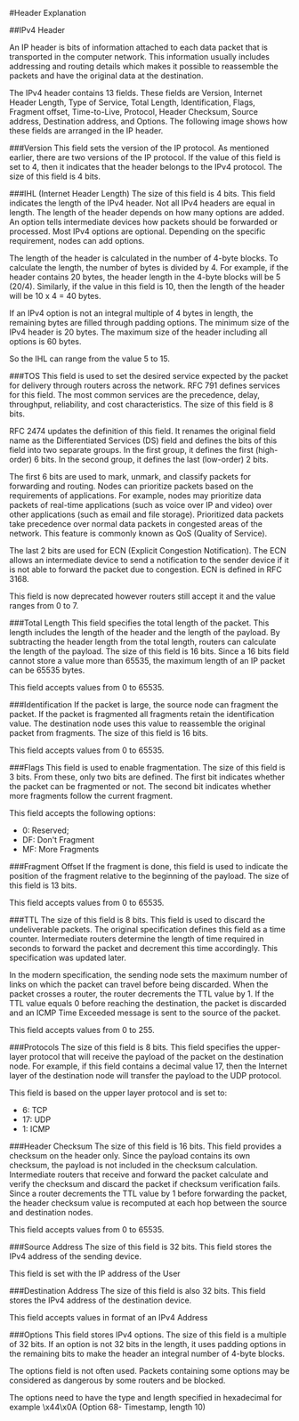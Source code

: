 #Header Explanation

##IPv4 Header

An IP header is bits of information attached to each data packet that is transported in the computer network. This information usually includes addressing and routing details which makes it possible to reassemble the packets and have the original data at the destination.

The IPv4 header contains 13 fields. These fields are Version, Internet Header Length, Type of Service, Total Length, Identification, Flags, Fragment offset, Time-to-Live, Protocol, Header Checksum, Source address, Destination address, and Options. The following image shows how these fields are arranged in the IP header.

###Version
This field sets the version of the IP protocol. As mentioned earlier, there are two versions of the IP protocol. If the value of this field is set to 4, then it indicates that the header belongs to the IPv4 protocol. The size of this field is 4 bits.

###IHL (Internet Header Length)
The size of this field is 4 bits. This field indicates the length of the IPv4 header. Not all IPv4 headers are equal in length. The length of the header depends on how many options are added. An option tells intermediate devices how packets should be forwarded or processed. Most IPv4 options are optional. Depending on the specific requirement, nodes can add options.

The length of the header is calculated in the number of 4-byte blocks. To calculate the length, the number of bytes is divided by 4. For example, if the header contains 20 bytes, the header length in the 4-byte blocks will be 5 (20/4). Similarly, if the value in this field is 10, then the length of the header will be 10 x 4 = 40 bytes.

If an IPv4 option is not an integral multiple of 4 bytes in length, the remaining bytes are filled through padding options. The minimum size of the IPv4 header is 20 bytes. The maximum size of the header including all options is 60 bytes.

So the IHL can range from the value 5 to 15.

###TOS
This field is used to set the desired service expected by the packet for delivery through routers across the network. RFC 791 defines services for this field. The most common services are the precedence, delay, throughput, reliability, and cost characteristics. The size of this field is 8 bits.

RFC 2474 updates the definition of this field. It renames the original field name as the Differentiated Services (DS) field and defines the bits of this field into two separate groups. In the first group, it defines the first (high-order) 6 bits. In the second group, it defines the last (low-order) 2 bits.

The first 6 bits are used to mark, unmark, and classify packets for forwarding and routing. Nodes can prioritize packets based on the requirements of applications. For example, nodes may prioritize data packets of real-time applications (such as voice over IP and video) over other applications (such as email and file storage). Prioritized data packets take precedence over normal data packets in congested areas of the network. This feature is commonly known as QoS (Quality of Service).

The last 2 bits are used for ECN (Explicit Congestion Notification). The ECN allows an intermediate device to send a notification to the sender device if it is not able to forward the packet due to congestion. ECN is defined in RFC 3168.

This field is now deprecated however routers still accept it and the value ranges from 0 to 7.

###Total Length
This field specifies the total length of the packet. This length includes the length of the header and the length of the payload. By subtracting the header length from the total length, routers can calculate the length of the payload. The size of this field is 16 bits. Since a 16 bits field cannot store a value more than 65535, the maximum length of an IP packet can be 65535 bytes.

This field accepts values from 0 to 65535.

###Identification
If the packet is large, the source node can fragment the packet. If the packet is fragmented all fragments retain the identification value. The destination node uses this value to reassemble the original packet from fragments. The size of this field is 16 bits.

This field accepts values from 0 to 65535.


###Flags
This field is used to enable fragmentation. The size of this field is 3 bits. From these, only two bits are defined. The first bit indicates whether the packet can be fragmented or not. The second bit indicates whether more fragments follow the current fragment.

This field accepts the following options:
- 0: Reserved;
- DF: Don't Fragment
- MF: More Fragments

###Fragment Offset
If the fragment is done, this field is used to indicate the position of the fragment relative to the beginning of the payload. The size of this field is 13 bits.

This field accepts values from 0 to 65535.

###TTL
The size of this field is 8 bits. This field is used to discard the undeliverable packets. The original specification defines this field as a time counter. Intermediate routers determine the length of time required in seconds to forward the packet and decrement this time accordingly. This specification was updated later.

In the modern specification, the sending node sets the maximum number of links on which the packet can travel before being discarded. When the packet crosses a router, the router decrements the TTL value by 1. If the TTL value equals 0 before reaching the destination, the packet is discarded and an ICMP Time Exceeded message is sent to the source of the packet.

This field accepts values from 0 to 255.

###Protocols
The size of this field is 8 bits. This field specifies the upper-layer protocol that will receive the payload of the packet on the destination node. For example, if this field contains a decimal value 17, then the Internet layer of the destination node will transfer the payload to the UDP protocol.

This field is based on the upper layer protocol and is set to:
- 6: TCP
- 17: UDP
- 1: ICMP

###Header Checksum
The size of this field is 16 bits. This field provides a checksum on the header only. Since the payload contains its own checksum, the payload is not included in the checksum calculation. Intermediate routers that receive and forward the packet calculate and verify the checksum and discard the packet if checksum verification fails. Since a router decrements the TTL value by 1 before forwarding the packet, the header checksum value is recomputed at each hop between the source and destination nodes.

This field accepts values from 0 to 65535.

###Source Address
The size of this field is 32 bits. This field stores the IPv4 address of the sending device.

This field is set with the IP address of the User

###Destination Address
The size of this field is also 32 bits. This field stores the IPv4 address of the destination device.

This field accepts values in format of an IPv4 Address

###Options
This field stores IPv4 options. The size of this field is a multiple of 32 bits. If an option is not 32 bits in the length, it uses padding options in the remaining bits to make the header an integral number of 4-byte blocks.

The options field is not often used. Packets containing some options may be considered as dangerous by some routers and be blocked.

The options need to have the type and length specified in hexadecimal for example \x44\x0A (Option 68- Timestamp, length 10)